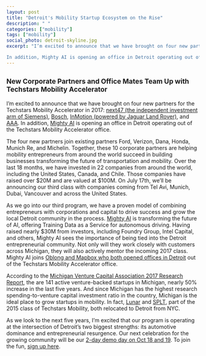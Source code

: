 ```yaml
---
layout: post
title: "Detroit's Mobility Startup Ecosystem on the Rise"
description: " "
categories: ["mobility"]
tags: ["mobility"]
social_photo: detroit-skyline.jpg
excerpt: "I’m excited to announce that we have brought on four new partners for the Techstars Mobility Accelerator in 2017: next47 (the independent investment arm of Siemens), Bosch, InMotion (powered by Jaguar Land Rover), and AAA.

In addition, Mighty AI is opening an office in Detroit operating out of the Techstars Mobility Accelerator office."
---
```

<h2 class="sub-title"><small>New Corporate Partners and Office Mates Team Up with Techstars Mobility Accelerator</small></h2>

I&rsquo;m excited to announce that we have brought on four new partners for the Techstars Mobility Accelerator in 2017: <a href="https://www.next47.com/">next47 (the independent investment arm of Siemens)</a>, <a href="http://www.bosch.us/">Bosch</a>, <a href="https://www.inmotionventures.com/">InMotion (powered by Jaguar Land Rover)</a>, and <a href="http://aaa.com">AAA</a>. In addition, <a href="https://mty.ai/">Mighty AI</a> is opening an office in Detroit operating out of the Techstars Mobility Accelerator office.

The four new partners join existing partners Ford, Verizon, Dana, Honda, Munich Re, and Michelin. Together, these 10 corporate partners are helping mobility entrepreneurs from around the world succeed in building businesses transforming the future of transportation and mobility. Over the last 18 months, we have invested in 22 companies from around the world, including the United States, Canada, and Chile. Those companies have raised over $20M and are valued at $100M. On July 17th, we&rsquo;ll be announcing our third class with companies coming from Tel Avi, Munich, Dubai, Vancouver and across the United States.

As we go into our third program, we have a proven model of combining entrepreneurs with corporations and capital to drive success and grow the local Detroit community in the process. <a href="https://mty.ai/">Mighty AI</a> is transforming the future of AI, offering Training Data as a Service for autonomous driving. Having raised nearly $30M from investors, including Foundry Group, Intel Capital, and others, Mighty AI sees the importance of being tied into the Detroit entrepreneurial community. Not only will they work closely with customers across Michigan, they will also actively mentor the incoming 2017 class. Mighty AI joins <a href="http://tedserbinski.com/mobility/strengthening-collaboration-between-startups-automotive-industry-in-detroit/">Oblong and Mapbox who both opened offices in Detroit</a> out of the Techstars Mobility Accelerator office.

According to the <a href="http://michiganvca.org/research/research-report/">Michigan Venture Capital Association 2017 Research Report</a>, the are 141 active venture-backed startups in Michigan, nearly 50% increase in the last five years. And since Michigan has the highest research spending-to-venture capital investment ratio in the country, Michigan is the ideal place to grow startups in mobility. In fact, <a href="http://joinlunar.com">Lunar</a> and <a href="http://splt.io/">SPLT</a>, part of the 2015 class of Techstars Mobility, both relocated to Detroit from NYC.

As we look to the next five years, I&rsquo;m excited that our program is operating at the intersection of Detroit&rsquo;s two biggest strengths: its automotive dominance and entrepreneurial resurgence. Our next celebration for the growing community will be our <a href="http://tedserbinski.com/mobility/expanding-techstars-mobility-demo-day-with-autoblogs-upshift-conference/">2-day demo day on Oct 18 and 19</a>. To join the fun, <a href="https://docs.google.com/forms/d/e/1FAIpQLSe4NM6gfQ15bcclA-gBMzxx6XCu3torVnwU68u7H2MZWQBnqA/viewform">sign up here</a>.
